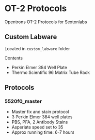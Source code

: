 # OT-2 Protocols

Opentrons OT-2 Protocols for Sextonlabs

## Custom Labware

Located in `custom_labware` folder

Contents

- Perkin Elmer 384 Well Plate
- Thermo Scientific 96 Matrix Tube Rack

## Protocols

### 5520f0_master

- Master fix and stain protocol
- 3 Perkin Elmer 384 well plates
- PBS, PFA, 2 Antibody Stains
- Asperiate speed set to 35
- Approx running time: 6-7 hours
